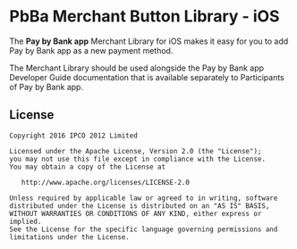 # PbBa Merchant Button Library - iOS

The **Pay by Bank app** Merchant Library for iOS makes it easy for you to add Pay by Bank app as a new payment method.
 
The Merchant Library should be used alongside the Pay by Bank app Developer Guide documentation that is available separately to Participants of Pay by Bank app.


## License

```
Copyright 2016 IPCO 2012 Limited

Licensed under the Apache License, Version 2.0 (the "License");
you may not use this file except in compliance with the License.
You may obtain a copy of the License at

   http://www.apache.org/licenses/LICENSE-2.0

Unless required by applicable law or agreed to in writing, software
distributed under the License is distributed on an "AS IS" BASIS,
WITHOUT WARRANTIES OR CONDITIONS OF ANY KIND, either express or implied.
See the License for the specific language governing permissions and
limitations under the License.
```
